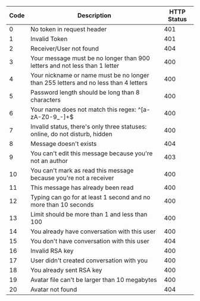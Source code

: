 | Code | Description | HTTP Status |
| ---- | ----------- | ----------- |
| 0    | No token in request header| 401
| 1    | Invalid Token | 401       |
| 2    | Receiver/User not found   | 404  |
| 3    | Your message must be no longer than 900 letters and not less than 1 letter | 400 |
| 4    | Your nickname or name must be no longer than 255 letters and no less than 4 letters | 400 |
| 5    | Password length should be long than 8 characters | 400 |
| 6    | Your name does not match this regex: ^[a-zA-Z0-9_-]+$ | 400
| 7    | Invalid status, there's only three statuses: online, do not disturb, hidden | 400
| 8    | Message doesn't exists    | 404
| 9    | You can't edit this message because you're not an author | 403
| 10   | You can't mark as read this message because you're not a receiver | 400
| 11   | This message has already been read | 400
| 12   | Typing can go for at least 1 second and no more than 10 seconds | 400
| 13   | Limit should be more than 1 and less than 100 | 400
| 14   | You already have conversation with this user | 400
| 15   | You don't have conversation with this user | 404
| 16   | Invalid RSA key           | 400
| 17   | User didn't created conversation with you | 400
| 18   | You already sent RSA key  | 400
| 19   | Avatar file can't be larger than 10 megabytes | 400
| 20   | Avatar not found | 404